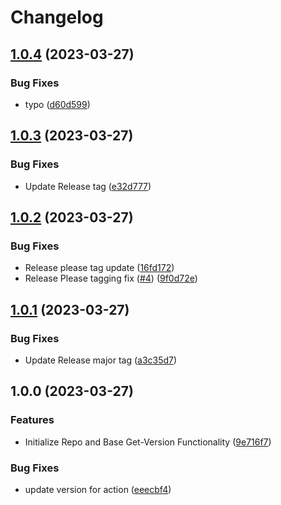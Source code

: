 # Changelog

## [1.0.4](https://github.com/EHitchcockIAG/get-version/compare/v1.0.3...v1.0.4) (2023-03-27)


### Bug Fixes

* typo ([d60d599](https://github.com/EHitchcockIAG/get-version/commit/d60d5992e2c8ea1da47449a6a560e10a62bb615f))

## [1.0.3](https://github.com/EHitchcockIAG/get-version/compare/v1.0.2...v1.0.3) (2023-03-27)


### Bug Fixes

* Update Release tag ([e32d777](https://github.com/EHitchcockIAG/get-version/commit/e32d77781010d9542062d12cae7476b5bf582aee))

## [1.0.2](https://github.com/EHitchcockIAG/get-version/compare/v1.0.1...v1.0.2) (2023-03-27)


### Bug Fixes

* Release please tag update ([16fd172](https://github.com/EHitchcockIAG/get-version/commit/16fd172e314eac6a3cf4bc236c11b6776e18a594))
* Release Please tagging fix ([#4](https://github.com/EHitchcockIAG/get-version/issues/4)) ([9f0d72e](https://github.com/EHitchcockIAG/get-version/commit/9f0d72ef26969a011e16e78219b1287fa10a018e))

## [1.0.1](https://github.com/EHitchcockIAG/get-version/compare/v1.0.0...v1.0.1) (2023-03-27)


### Bug Fixes

* Update Release major tag ([a3c35d7](https://github.com/EHitchcockIAG/get-version/commit/a3c35d7340c30af2233384c41de6eec13eabf94e))

## 1.0.0 (2023-03-27)


### Features

* Initialize Repo and Base Get-Version Functionality ([9e716f7](https://github.com/EHitchcockIAG/get-version/commit/9e716f74d5b2f827b20987c3a58bf844f5b14ac4))


### Bug Fixes

* update version for action ([eeecbf4](https://github.com/EHitchcockIAG/get-version/commit/eeecbf411cb08eb10fded4e379a80609bd01b95c))
